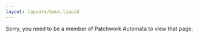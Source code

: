 ```yaml
---
layout: layouts/base.liquid
---
```

Sorry, you need to be a member of Patchwork Automata to view that page.
